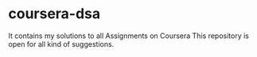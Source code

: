 # coursera-dsa
It contains my solutions to all Assignments on Coursera
This repository is open for all kind of suggestions.
